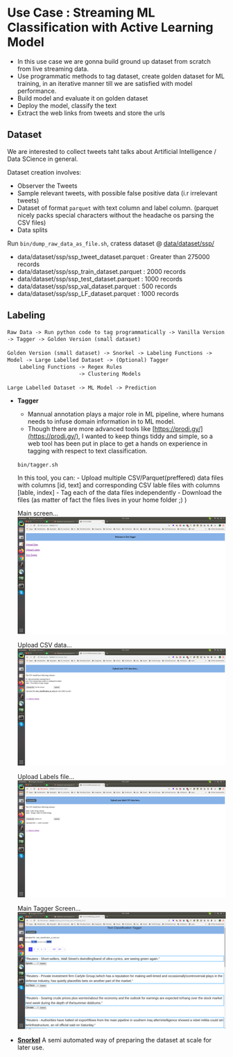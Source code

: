 # Use Case : Streaming ML Classification with Active Learning Model
- In this use case we are gonna build ground up dataset from scratch from live streaming data. 
- Use programmatic methods to tag dataset, create golden dataset for ML training, 
in an iterative manner till we are satisfied with model performance.
- Build model and evaluate it on golden dataset
- Deploy the model, classify the text
- Extract the web links from tweets and store the urls

## Dataset
We are interested to collect tweets taht talks about Artificial Intelligence / Data SCience in general.

Dataset creation involves:
- Observer the Tweets
- Sample relevant tweets, with possible false positive data (i.r irrelevant tweets)
- Dataset of format `parquet` with text column and label column. (parquet nicely packs special characters without the headache os parsing the CSV files)
- Data splits

Run `bin/dump_raw_data_as_file.sh`, cratess dataset @ [data/dataset/ssp/](data/dataset/ssp/)
- data/dataset/ssp/ssp_tweet_dataset.parquet : Greater than 275000 records
- data/dataset/ssp/ssp_train_dataset.parquet : 2000 records
- data/dataset/ssp/ssp_test_dataset.parquet  : 1000 records
- data/dataset/ssp/ssp_val_dataset.parquet   : 500 records
- data/dataset/ssp/ssp_LF_dataset.parquet    : 1000 records


## Labeling
```
Raw Data -> Run python code to tag programmatically -> Vanilla Version -> Tagger -> Golden Version (small dataset) 

Golden Version (small dataset) -> Snorkel -> Labeling Functions -> Model -> Large Labelled Dataset -> (Optional) Tagger
    Labeling Functions -> Regex Rules
                       -> Clustering Models

Large Labelled Dataset -> ML Model -> Prediction
```
 
- **Tagger**

    - Mannual annotation plays a major role in ML pipeline, where humans needs to infuse domain information in to ML model.
    - Though there are more advanced tools like [https://prodi.gy/](https://prodi.gy/), I wanted to keep things tiddy and simple, 
    so a web tool has been put in place to get a hands on experience in tagging with respect to text classification.
    
    `bin/tagger.sh`
    
    In this tool, you can:
        - Upload multiple CSV/Parquet(preffered) data files with columns [id, text] and corresponding
         CSV lable files with columns [lable, index]
        - Tag each of the data files independently
        - Download the files (as matter of fact the files lives in your home folder ;) )
    
    Main screen...
    ![](../images/text_tagger1.png)
    
    Upload CSV data...
    ![](../images/text_tagger_upload_csv.png)
    
    Upload Labels file...
    ![](../images/text_tagger_labels.png)
    
    Main Tagger Screen...
    ![](../images/text_tagger_screen.png)
    
- **[Snorkel](https://www.snorkel.org/)**
    A semi automated way of preparing the dataset at scale for later use.
